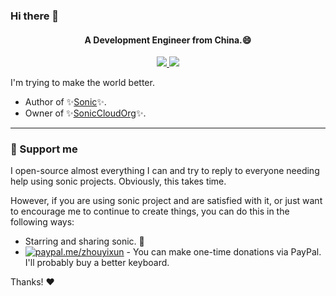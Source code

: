 ### Hi there 👋

<h4 align="center">A Development Engineer from China.😄</h4>
<p align="center">
<a href="https://github.com/SonicCloudOrg" target="_blank">
<img src="https://img.shields.io/github/stars/soniccloudorg?style=social">
</a>
<!-- <img src="https://visitor-badge.laobi.icu/badge?page_id=ZhouYixun.ZhouYixun" /> -->
<img src="https://img.shields.io/github/followers/ZhouYixun?color=c780fa" />
</p>


I'm trying to make the world better.

- Author of ✨[Sonic](https://sonic-cloud.cn/)✨. 
- Owner of ✨[SonicCloudOrg](https://github.com/SonicCloudOrg)✨.

---
### 💖 Support me
I open-source almost everything I can and try to reply to everyone needing help using sonic projects. Obviously, this takes time.

However, if you are using sonic project and are satisfied with it, or just want to encourage me to continue to create things, you can do this in the following ways: 

- Starring and sharing sonic. 🚀
- [![paypal.me/zhouyixun](https://ionicabizau.github.io/badges/paypal.svg)](https://www.paypal.me/zhouyixun)  - You can make one-time donations via PayPal. I'll probably buy a better keyboard.

Thanks! ❤️

